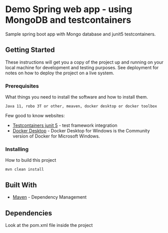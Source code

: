# Demo Spring web app - using MongoDB and testcontainers 
Sample spring boot app with Mongo database and junit5 testcontainers.

## Getting Started

These instructions will get you a copy of the project up and running on your local machine for development and testing purposes. See deployment for notes on how to deploy the project on a live system.

### Prerequisites
What things you need to install the software and how to install them.

```
Java 11, robo 3T or other, meaven, docker desktop or docker toolbox
```

Few good to know websites:
* [Testcontainers junit 5](https://www.testcontainers.org/test_framework_integration/junit_5/) - test framework integration
* [Docker Desktop](https://docs.docker.com/docker-for-windows/install/) - Docker Desktop for Windows is the Community version of Docker for Microsoft Windows.

### Installing

How to build this project

```
mvn clean install
```

## Built With

* [Maven](https://maven.apache.org/) - Dependency Management

## Dependencies

Look at the pom.xml file inside the project